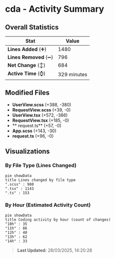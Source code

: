 # cda - Activity Summary 

## Overall Statistics

| Stat                   | Value                                                             |
| ---------------------- | ----------------------------------------------------------------- |
| **Lines Added** (➕)   | 1480                                          |
| **Lines Removed** (➖) | 796                                        |
| **Net Change** (↕)    | 684                |
| **Active Time** (⌚)   | 329 minutes |


## Modified Files
- **UserView.scss** (+388, -380)
- **RequestView.scss** (+39, -0)
- **UserView.tsx** (+572, -386)
- **RequestView.tsx** (+185, -0)
- ** request.ts** (+57, -0)
- **App.scss** (+143, -30)
- **request.ts** (+96, -0)

## Visualizations

### By File Type (Lines Changed)

```mermaid
pie showData
title Lines changed by file type
".scss" : 980
".tsx" : 1143
".ts" : 153
```

### By Hour (Estimated Activity Count)

```mermaid
pie showData
title Coding activity by hour (count of changes)
"10h" : 35
"11h" : 86
"12h" : 40
"13h" : 62
"14h" : 33
```


> **Last Updated:** 28/03/2025, 14:20:28